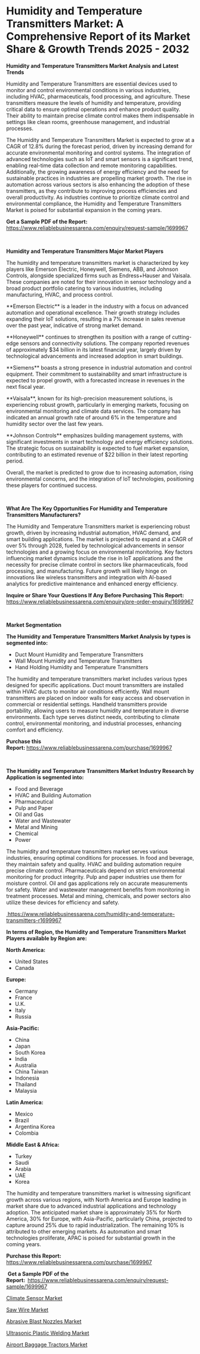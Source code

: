 <p><h1>Humidity and Temperature Transmitters Market: A Comprehensive Report of its Market Share & Growth Trends 2025 - 2032</h1></p><p><strong>Humidity and Temperature Transmitters Market Analysis and Latest Trends</strong></p>
<p><p>Humidity and Temperature Transmitters are essential devices used to monitor and control environmental conditions in various industries, including HVAC, pharmaceuticals, food processing, and agriculture. These transmitters measure the levels of humidity and temperature, providing critical data to ensure optimal operations and enhance product quality. Their ability to maintain precise climate control makes them indispensable in settings like clean rooms, greenhouse management, and industrial processes.</p><p>The Humidity and Temperature Transmitters Market is expected to grow at a CAGR of 12.8% during the forecast period, driven by increasing demand for accurate environmental monitoring and control systems. The integration of advanced technologies such as IoT and smart sensors is a significant trend, enabling real-time data collection and remote monitoring capabilities. Additionally, the growing awareness of energy efficiency and the need for sustainable practices in industries are propelling market growth. The rise in automation across various sectors is also enhancing the adoption of these transmitters, as they contribute to improving process efficiencies and overall productivity. As industries continue to prioritize climate control and environmental compliance, the Humidity and Temperature Transmitters Market is poised for substantial expansion in the coming years.</p></p>
<p><strong>Get a Sample PDF of the Report:&nbsp;</strong> <a href="https://www.reliablebusinessarena.com/enquiry/request-sample/1699967?utm_campaign=3024&utm_medium=2&utm_source=Github&utm_content=ia&utm_term=27032025&utm_id=humidity-and-temperature-transmitters">https://www.reliablebusinessarena.com/enquiry/request-sample/1699967</a></p>
<p>&nbsp;</p>
<p><strong>Humidity and Temperature Transmitters Major Market Players</strong></p>
<p><p>The humidity and temperature transmitters market is characterized by key players like Emerson Electric, Honeywell, Siemens, ABB, and Johnson Controls, alongside specialized firms such as Endress+Hauser and Vaisala. These companies are noted for their innovation in sensor technology and a broad product portfolio catering to various industries, including manufacturing, HVAC, and process control.</p><p>**Emerson Electric** is a leader in the industry with a focus on advanced automation and operational excellence. Their growth strategy includes expanding their IoT solutions, resulting in a 7% increase in sales revenue over the past year, indicative of strong market demand.</p><p>**Honeywell** continues to strengthen its position with a range of cutting-edge sensors and connectivity solutions. The company reported revenues of approximately $34 billion in its latest financial year, largely driven by technological advancements and increased adoption in smart buildings.</p><p>**Siemens** boasts a strong presence in industrial automation and control equipment. Their commitment to sustainability and smart infrastructure is expected to propel growth, with a forecasted increase in revenues in the next fiscal year.</p><p>**Vaisala**, known for its high-precision measurement solutions, is experiencing robust growth, particularly in emerging markets, focusing on environmental monitoring and climate data services. The company has indicated an annual growth rate of around 6% in the temperature and humidity sector over the last few years.</p><p>**Johnson Controls** emphasizes building management systems, with significant investments in smart technology and energy efficiency solutions. The strategic focus on sustainability is expected to fuel market expansion, contributing to an estimated revenue of $22 billion in their latest reporting period.</p><p>Overall, the market is predicted to grow due to increasing automation, rising environmental concerns, and the integration of IoT technologies, positioning these players for continued success.</p></p>
<p>&nbsp;</p>
<p><strong>What Are The Key Opportunities For Humidity and Temperature Transmitters Manufacturers?</strong></p>
<p><p>The Humidity and Temperature Transmitters market is experiencing robust growth, driven by increasing industrial automation, HVAC demand, and smart building applications. The market is projected to expand at a CAGR of over 5% through 2028, fueled by technological advancements in sensor technologies and a growing focus on environmental monitoring. Key factors influencing market dynamics include the rise in IoT applications and the necessity for precise climate control in sectors like pharmaceuticals, food processing, and manufacturing. Future growth will likely hinge on innovations like wireless transmitters and integration with AI-based analytics for predictive maintenance and enhanced energy efficiency.</p></p>
<p><strong>Inquire or Share Your Questions If Any Before Purchasing This Report:</strong> <a href="https://www.reliablebusinessarena.com/enquiry/pre-order-enquiry/1699967?utm_campaign=3024&utm_medium=2&utm_source=Github&utm_content=ia&utm_term=27032025&utm_id=humidity-and-temperature-transmitters">https://www.reliablebusinessarena.com/enquiry/pre-order-enquiry/1699967</a></p>
<p>&nbsp;</p>
<p><strong>Market Segmentation</strong></p>
<p><strong>The Humidity and Temperature Transmitters Market Analysis by types is segmented into:</strong></p>
<p><ul><li>Duct Mount Humidity and Temperature Transmitters</li><li>Wall Mount Humidity and Temperature Transmitters</li><li>Hand Holding Humidity and Temperature Transmitters</li></ul></p>
<p><p>The humidity and temperature transmitters market includes various types designed for specific applications. Duct mount transmitters are installed within HVAC ducts to monitor air conditions efficiently. Wall mount transmitters are placed on indoor walls for easy access and observation in commercial or residential settings. Handheld transmitters provide portability, allowing users to measure humidity and temperature in diverse environments. Each type serves distinct needs, contributing to climate control, environmental monitoring, and industrial processes, enhancing comfort and efficiency.</p></p>
<p><strong>Purchase this Report:&nbsp;</strong><a href="https://www.reliablebusinessarena.com/purchase/1699967?utm_campaign=3024&utm_medium=2&utm_source=Github&utm_content=ia&utm_term=27032025&utm_id=humidity-and-temperature-transmitters">https://www.reliablebusinessarena.com/purchase/1699967</a></p>
<p>&nbsp;</p>
<p><strong>The Humidity and Temperature Transmitters Market Industry Research by Application is segmented into:</strong></p>
<p><ul><li>Food and Beverage</li><li>HVAC and Building Automation</li><li>Pharmaceutical</li><li>Pulp and Paper</li><li>Oil and Gas</li><li>Water and Wastewater</li><li>Metal and Mining</li><li>Chemical</li><li>Power</li></ul></p>
<p><p>The humidity and temperature transmitters market serves various industries, ensuring optimal conditions for processes. In food and beverage, they maintain safety and quality. HVAC and building automation require precise climate control. Pharmaceuticals depend on strict environmental monitoring for product integrity. Pulp and paper industries use them for moisture control. Oil and gas applications rely on accurate measurements for safety. Water and wastewater management benefits from monitoring in treatment processes. Metal and mining, chemicals, and power sectors also utilize these devices for efficiency and safety.</p></p>
<p><a href="https://www.reliablebusinessarena.com/humidity-and-temperature-transmitters-r1699967?utm_campaign=3024&utm_medium=2&utm_source=Github&utm_content=ia&utm_term=27032025&utm_id=humidity-and-temperature-transmitters">&nbsp;https://www.reliablebusinessarena.com/humidity-and-temperature-transmitters-r1699967</a></p>
<p><strong>In terms of Region, the Humidity and Temperature Transmitters Market Players available by Region are:</strong></p>
<p>
    <p> <strong> North America: </strong>
        <ul>
            <li>United States</li>
            <li>Canada</li>
        </ul>
        </p> 
    <p> <strong> Europe: </strong>
        <ul>
            <li>Germany</li>
            <li>France</li>
            <li>U.K.</li>
            <li>Italy</li>
            <li>Russia</li>
        </ul>
        </p> 
    <p> <strong> Asia-Pacific: </strong>
        <ul>
            <li>China</li>
            <li>Japan</li>
            <li>South Korea</li>
            <li>India</li>
            <li>Australia</li>
            <li>China Taiwan</li>
            <li>Indonesia</li>
            <li>Thailand</li>
            <li>Malaysia</li>
        </ul>
        </p> 
    <p> <strong> Latin America: </strong>
        <ul>
            <li>Mexico</li>
            <li>Brazil</li>
            <li>Argentina Korea</li>
            <li>Colombia</li>
        </ul>
        </p> 
    <p> <strong> Middle East & Africa: </strong>
        <ul>
            <li>Turkey</li>
            <li>Saudi</li>
            <li>Arabia</li>
            <li>UAE</li>
            <li>Korea</li>
        </ul>
    </p>
    </p>
<p><p>The humidity and temperature transmitters market is witnessing significant growth across various regions, with North America and Europe leading in market share due to advanced industrial applications and technology adoption. The anticipated market share is approximately 35% for North America, 30% for Europe, with Asia-Pacific, particularly China, projected to capture around 25% due to rapid industrialization. The remaining 10% is attributed to other emerging markets. As automation and smart technologies proliferate, APAC is poised for substantial growth in the coming years.</p></p>
<p><strong>Purchase this Report: </strong><a href="https://www.reliablebusinessarena.com/purchase/1699967?utm_campaign=3024&utm_medium=2&utm_source=Github&utm_content=ia&utm_term=27032025&utm_id=humidity-and-temperature-transmitters">https://www.reliablebusinessarena.com/purchase/1699967</a></p>
<p>&nbsp;<strong>Get a Sample PDF of the Report:&nbsp;&nbsp;</strong><a href="https://www.reliablebusinessarena.com/enquiry/request-sample/1699967?utm_campaign=3024&utm_medium=2&utm_source=Github&utm_content=ia&utm_term=27032025&utm_id=humidity-and-temperature-transmitters">https://www.reliablebusinessarena.com/enquiry/request-sample/1699967</a></p>
<p><strong></strong></p>
<p><p><a href="https://github.com/amoakuolaopa/Market-Research-Report-List-1/blob/main/climate-sensor-market.md?utm_campaign=3024&utm_medium=2&utm_source=Github&utm_content=ia&utm_term=27032025&utm_id=humidity-and-temperature-transmitters">Climate Sensor Market</a></p><p><a href="https://www.linkedin.com/pulse/forecasting-saw-wire-market-success-key-factors-132-cagr-through-notee?utm_campaign=3024&utm_medium=2&utm_source=Github&utm_content=ia&utm_term=27032025&utm_id=humidity-and-temperature-transmitters">Saw Wire Market</a></p><p><a href="https://www.linkedin.com/pulse/global-abrasive-blast-nozzles-market-size-andtrends-affecting-m9qfe?utm_campaign=3024&utm_medium=2&utm_source=Github&utm_content=ia&utm_term=27032025&utm_id=humidity-and-temperature-transmitters">Abrasive Blast Nozzles Market</a></p><p><a href="https://www.linkedin.com/pulse/evaluating-profitability-growth-ultrasonic-plastic-welding-8gyse?utm_campaign=3024&utm_medium=2&utm_source=Github&utm_content=ia&utm_term=27032025&utm_id=humidity-and-temperature-transmitters">Ultrasonic Plastic Welding Market</a></p><p><a href="https://www.linkedin.com/pulse/future-airport-baggage-tractors-market-growth-predictions-cagr-95as-krlwe?utm_campaign=3024&utm_medium=2&utm_source=Github&utm_content=ia&utm_term=27032025&utm_id=humidity-and-temperature-transmitters">Airport Baggage Tractors Market</a></p></p>